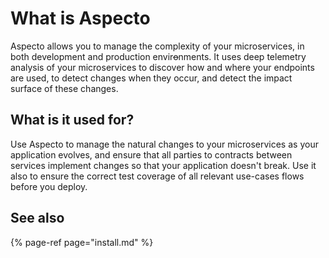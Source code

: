 # What is Aspecto

Aspecto allows you to manage the complexity of your microservices, in both development and production envir~~o~~nments. It uses deep telemetry analysis of your microservices to discover how and where your endpoints are used, to detect changes when they occur, and detect the impact surface of these changes.

## What is it used for?

Use Aspecto to manage the natural changes to your microservices as your application evolves, and ensure that all parties to contracts between services implement changes so that your application doesn't break. Use it also to ensure the correct test coverage of all relevant use-cases flows before you deploy.

## See also

{% page-ref page="install.md" %}

